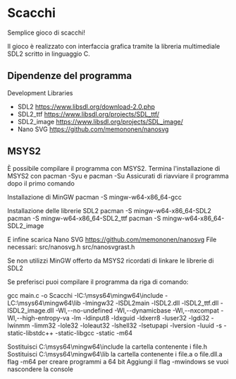 # Scacchi
Semplice gioco di scacchi!

Il gioco è realizzato con interfaccia grafica tramite la libreria multimediale SDL2 scritto in linguaggio C.

## Dipendenze del programma
Development Libraries
- SDL2 https://www.libsdl.org/download-2.0.php
- SDL2_ttf https://www.libsdl.org/projects/SDL_ttf/
- SDL2_image https://www.libsdl.org/projects/SDL_image/
- Nano SVG https://github.com/memononen/nanosvg

## MSYS2
È possibile compilare il programma con MSYS2.
Termina l'installazione di MSYS2 con pacman -Syu e pacman -Su
Assicurati di riavviare il programma dopo il primo comando

Installazione di MinGW
pacman -S mingw-w64-x86_64-gcc

Installazione delle librerie SDL2
pacman -S mingw-w64-x86_64-SDL2
pacman -S mingw-w64-x86_64-SDL2_ttf
pacman -S mingw-w64-x86_64-SDL2_image

E infine scarica Nano SVG https://github.com/memononen/nanosvg
File necessari:
src/nanosvg.h
src/nanosvgrast.h

Se non utilizzi MinGW offerto da MSYS2 ricordati di linkare le librerie di SDL2

Se preferisci puoi compilare il programma da riga di comando:

gcc main.c -o Scacchi -IC:\msys64\mingw64\include -LC:\msys64\mingw64\lib -lmingw32 -lSDL2main -lSDL2.dll -lSDL2_ttf.dll -lSDL2_image.dll -Wl,--no-undefined -Wl,--dynamicbase -Wl,--nxcompat -Wl,--high-entropy-va -lm -ldinput8 -ldxguid -ldxerr8 -luser32 -lgdi32 -lwinmm -limm32 -lole32 -loleaut32 -lshell32 -lsetupapi -lversion -luuid -s -static-libstdc++ -static-libgcc -static -m64

Sostituisci C:\msys64\mingw64\include la cartella contenente i file.h
Sostituisci C:\msys64\mingw64\lib la cartella contenente i file.a o file.dll.a
flag -m64 per creare programmi a 64 bit
Aggiungi il flag -mwindows se vuoi nascondere la console
